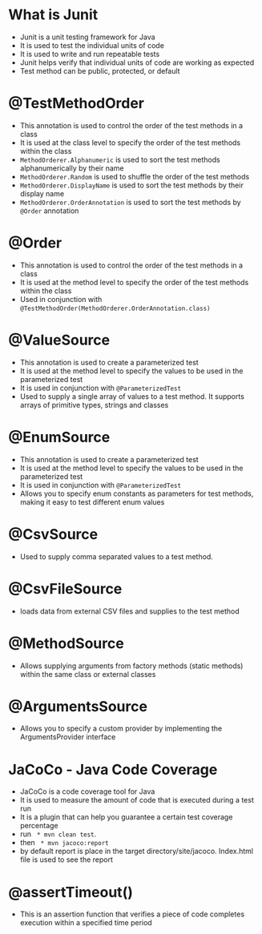 # What is Junit
- Junit is a unit testing framework for Java
- It is used to test the individual units of code
- It is used to write and run repeatable tests
- Junit helps verify that individual units of code are working as expected
- Test method can be public, protected, or default


# @TestMethodOrder
- This annotation is used to control the order of the test methods in a class
- It is used at the class level to specify the order of the test methods within the class
- `MethodOrderer.Alphanumeric` is used to sort the test methods alphanumerically by their name
- `MethodOrderer.Random` is used to shuffle the order of the test methods
- `MethodOrderer.DisplayName` is used to sort the test methods by their display name
- `MethodOrderer.OrderAnnotation` is used to sort the test methods by `@Order` annotation

# @Order
- This annotation is used to control the order of the test methods in a class
- It is used at the method level to specify the order of the test methods within the class
- Used in conjunction with `@TestMethodOrder(MethodOrderer.OrderAnnotation.class)`

 # @ValueSource
- This annotation is used to create a parameterized test
- It is used at the method level to specify the values to be used in the parameterized test
- It is used in conjunction with `@ParameterizedTest`
- Used to supply a single array of values to a test method. It supports arrays of primitive types, strings and classes

# @EnumSource
- This annotation is used to create a parameterized test
- It is used at the method level to specify the values to be used in the parameterized test
- It is used in conjunction with `@ParameterizedTest`
- Allows you to specify enum constants as parameters for test methods, making it easy to test different enum values

# @CsvSource
- Used to supply comma separated values to a test method. 

# @CsvFileSource
- loads data from external CSV files and supplies to the test method

# @MethodSource
- Allows supplying arguments from factory methods (static methods) within the same class or external classes

# @ArgumentsSource
- Allows you to specify a custom provider by implementing the ArgumentsProvider interface


# JaCoCo - Java Code Coverage
- JaCoCo is a code coverage tool for Java
- It is used to measure the amount of code that is executed during a test run
- It is a plugin that can help you guarantee a certain test coverage percentage
- run ``` * mvn clean test```. 
- then  ``` * mvn jacoco:report```
- by default report is place in the target directory/site/jacoco. Index.html file is used to see the report

# @assertTimeout()
- This is an assertion function that verifies a piece of code completes execution within a specified time period